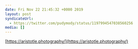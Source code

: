 ```yaml
---
date: Fri Nov 22 21:45:32 +0000 2019
layout: post
syndicateUrl:
  - https://twitter.com/pudymody/status/1197994547038560256
media: []
---
```

[https://aristotle.photography/](https://aristotle.photography/)

